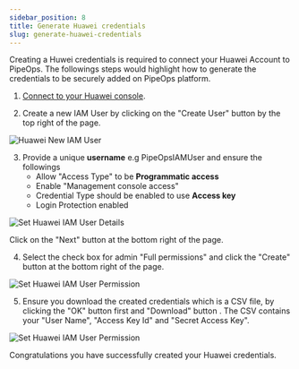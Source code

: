 ```yaml
---
sidebar_position: 8
title: Generate Huawei credentials
slug: generate-huawei-credentials
---
```


Creating a Huwei credentials is required to connect your Huawei Account to PipeOps. The followings steps would highlight how to generate the credentials to be securely added on PipeOps platform.

1. [Connect to your Huawei console](https://console-intl.huaweicloud.com).

2. Create a new IAM User by clicking on the "Create User" button by the top right of the page.

![Huawei New IAM User](https://pub-950943fa1bc54978bed46ef104f9d81a.r2.dev/CreateHuaweiIAMUser.png)

3. Provide a unique **username** e.g PipeOpsIAMUser and ensure the followings
    - Allow "Access Type" to be **__Programmatic access__**
    - Enable  "Management console access"
    - Credential Type should be enabled to use **__Access key__**
    - Login Protection enabled

![Set Huawei IAM User Details](https://pub-950943fa1bc54978bed46ef104f9d81a.r2.dev/SetHuaweiIAMUserDetails.png)

Click on the "Next" button at the bottom right of the page.

4. Select the check box for admin "Full permissions" and click the "Create" button at the bottom right of the page.

![Set Huawei IAM User Permission](https://pub-950943fa1bc54978bed46ef104f9d81a.r2.dev/HuaweiIAMPermission.png)


5. Ensure you download the created credentials which is a CSV file, by clicking the "OK" button first and "Download" button . The CSV contains your "User Name", "Access Key Id" and "Secret Access Key".

![Set Huawei IAM User Permission](https://pub-950943fa1bc54978bed46ef104f9d81a.r2.dev/HuaweiCredentialsDownload.png)

Congratulations you have successfully created your Huawei credentials.